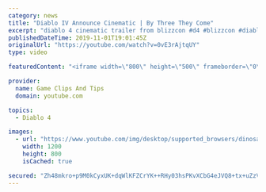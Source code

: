 ```yaml
---
category: news
title: "Diablo IV Announce Cinematic | By Three They Come"
excerpt: "diablo 4 cinematic trailer from blizzcon #d4 #blizzcon #diablo."
publishedDateTime: 2019-11-01T19:01:45Z
originalUrl: "https://youtube.com/watch?v=0vE3rAjtqUY"
type: video

featuredContent: "<iframe width=\"800\" height=\"500\" frameborder=\"0\" src=\"https://www.youtube.com/embed/0vE3rAjtqUY\" allow=\"accelerometer; autoplay; encrypted-media; gyroscope; picture-in-picture\" allowfullscreen></iframe>"

provider:
  name: Game Clips And Tips
  domain: youtube.com

topics:
  - Diablo 4

images:
  - url: "https://www.youtube.com/img/desktop/supported_browsers/dinosaur.png"
    width: 1200
    height: 800
    isCached: true

secured: "Zh48mkro+p9M0kCyxUK+dqWlKFZCrYK++RHy03hsPKvXCbG4eJVQ8+tx+uZzV9l4j3pAer6WBRn3acqGmErNWZpUq+egMh8qO5eRyKPrVURECmTdTadvAww2og4sx4zzyQKqE61mcJmJzzrk4V2jArYdIJof5JnIFNmVpFvTK/Ru0IV4D5f3nH1jp9EQZEC7aFOz6fk8sCKHvgLsm7OyX3oeQOMoiqF/A7YtUmm7cC71E4rudXNpBy70HZpgq705EvSbqBj6qdnsH/xZE+z9JZ6q/UBj3XxQ93udC1WERSaWveuKHkEG192VtDnm5lQgwv5UH9ldAqKh/PH0PzHPzNZ3+yX/MFOL2+06dXBpm6k/79JtDnFdTWK5O+7URiSkqBzuZDC6uY2SQzlHKArbGg==;v4cSI90Ujlnwbo1t/A8zFQ=="
---
```


